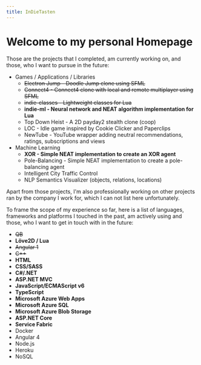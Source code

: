 ```yaml
---
title: InDieTasten
---
```


# Welcome to my personal Homepage

Those are the projects that I completed, am currently working on, and those, who I want to pursue in the future:

- Games / Applications / Libraries
    - ~~Electron Jump - Doodle Jump clone using SFML~~
    - ~~Connect4 - Connect4 clone with local and remote multiplayer using SFML~~
    - ~~indie-classes - Lightweight classes for Lua~~
    - **indie-ml - Neural network and NEAT algorithm implementation for Lua**
    - Top Down Heist - A 2D payday2 stealth clone (coop)
    - LOC - Idle game inspired by Cookie Clicker and Paperclips
    - NewTube - YouTube wrapper adding neutral recommendations, ratings, subscriptions and views
- Machine Learning
    - **XOR - Simple NEAT implementation to create an XOR agent**
    - Pole-Balancing - Simple NEAT implementation to create a pole-balancing agent
    - Intelligent City Traffic Control
    - NLP Semantics Visualizer (objects, relations, locations)

Apart from those projects, I'm also professionally working on other projects ran by the company I work for, which I can not list here unfortunately.

To frame the scope of my experience so far, here is a list of languages, frameworks and platforms I touched in the past, am actively using and those, who I want to get in touch with in the future:

- ~~QB~~
- **Löve2D / Lua**
- ~~Angular 1~~
- ~~C++~~
- **HTML**
- **CSS/SASS**
- **C#/.NET**
- **ASP.NET MVC**
- **JavaScript/ECMAScript v6**
- **TypeScript**
- **Microsoft Azure Web Apps**
- **Microsoft Azure SQL**
- **Microsoft Azure Blob Storage**
- **ASP.NET Core**
- **Service Fabric**
- Docker
- Angular 4
- Node.js
- Heroku
- NoSQL

